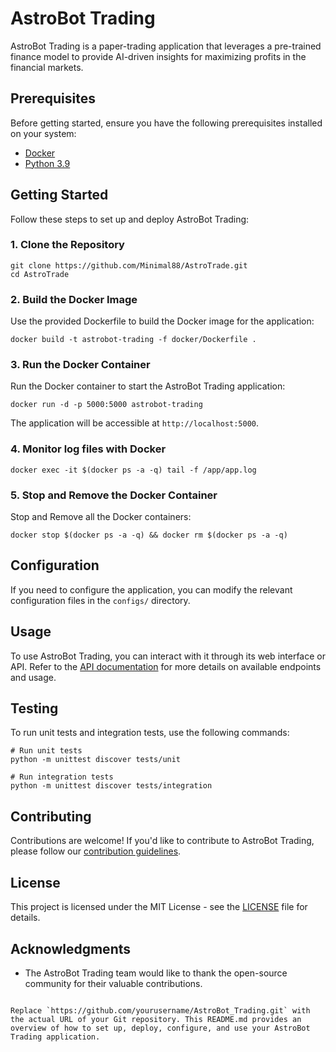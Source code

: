 # AstroBot Trading

AstroBot Trading is a paper-trading application that leverages a pre-trained finance model to provide AI-driven insights for maximizing profits in the financial markets.

## Prerequisites

Before getting started, ensure you have the following prerequisites installed on your system:

- [Docker](https://www.docker.com/get-started)
- [Python 3.9](https://www.python.org/downloads/)

## Getting Started

Follow these steps to set up and deploy AstroBot Trading:

### 1. Clone the Repository

```shell
git clone https://github.com/Minimal88/AstroTrade.git
cd AstroTrade
```

### 2. Build the Docker Image

Use the provided Dockerfile to build the Docker image for the application:

```shell
docker build -t astrobot-trading -f docker/Dockerfile .
```

### 3. Run the Docker Container

Run the Docker container to start the AstroBot Trading application:

```shell
docker run -d -p 5000:5000 astrobot-trading
```

The application will be accessible at `http://localhost:5000`.

### 4. Monitor log files with Docker

```shell
docker exec -it $(docker ps -a -q) tail -f /app/app.log
```

### 5. Stop and Remove the Docker Container

Stop and Remove all the Docker containers:

```shell
docker stop $(docker ps -a -q) && docker rm $(docker ps -a -q)
```

## Configuration

If you need to configure the application, you can modify the relevant configuration files in the `configs/` directory.

## Usage

To use AstroBot Trading, you can interact with it through its web interface or API. Refer to the [API documentation](./docs/API.md) for more details on available endpoints and usage.

## Testing

To run unit tests and integration tests, use the following commands:

```shell
# Run unit tests
python -m unittest discover tests/unit

# Run integration tests
python -m unittest discover tests/integration
```

## Contributing

Contributions are welcome! If you'd like to contribute to AstroBot Trading, please follow our [contribution guidelines](CONTRIBUTING.md).

## License

This project is licensed under the MIT License - see the [LICENSE](LICENSE) file for details.

## Acknowledgments

- The AstroBot Trading team would like to thank the open-source community for their valuable contributions.
```

Replace `https://github.com/yourusername/AstroBot_Trading.git` with the actual URL of your Git repository. This README.md provides an overview of how to set up, deploy, configure, and use your AstroBot Trading application.
